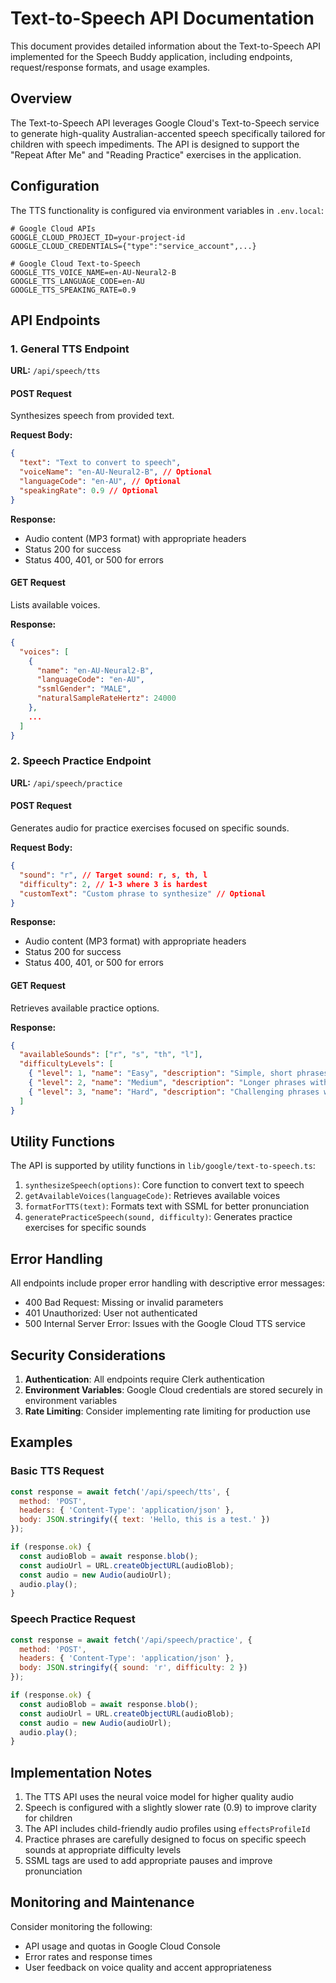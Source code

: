 # Text-to-Speech API Documentation

This document provides detailed information about the Text-to-Speech API implemented for the Speech Buddy application, including endpoints, request/response formats, and usage examples.

## Overview

The Text-to-Speech API leverages Google Cloud's Text-to-Speech service to generate high-quality Australian-accented speech specifically tailored for children with speech impediments. The API is designed to support the "Repeat After Me" and "Reading Practice" exercises in the application.

## Configuration

The TTS functionality is configured via environment variables in `.env.local`:

```
# Google Cloud APIs
GOOGLE_CLOUD_PROJECT_ID=your-project-id
GOOGLE_CLOUD_CREDENTIALS={"type":"service_account",...}

# Google Cloud Text-to-Speech
GOOGLE_TTS_VOICE_NAME=en-AU-Neural2-B
GOOGLE_TTS_LANGUAGE_CODE=en-AU
GOOGLE_TTS_SPEAKING_RATE=0.9
```

## API Endpoints

### 1. General TTS Endpoint

**URL:** `/api/speech/tts`

#### POST Request

Synthesizes speech from provided text.

**Request Body:**

```json
{
  "text": "Text to convert to speech",
  "voiceName": "en-AU-Neural2-B", // Optional
  "languageCode": "en-AU", // Optional
  "speakingRate": 0.9 // Optional
}
```

**Response:**
- Audio content (MP3 format) with appropriate headers
- Status 200 for success
- Status 400, 401, or 500 for errors

#### GET Request

Lists available voices.

**Response:**

```json
{
  "voices": [
    {
      "name": "en-AU-Neural2-B",
      "languageCode": "en-AU",
      "ssmlGender": "MALE",
      "naturalSampleRateHertz": 24000
    },
    ...
  ]
}
```

### 2. Speech Practice Endpoint

**URL:** `/api/speech/practice`

#### POST Request

Generates audio for practice exercises focused on specific sounds.

**Request Body:**

```json
{
  "sound": "r", // Target sound: r, s, th, l
  "difficulty": 2, // 1-3 where 3 is hardest
  "customText": "Custom phrase to synthesize" // Optional
}
```

**Response:**
- Audio content (MP3 format) with appropriate headers
- Status 200 for success
- Status 400, 401, or 500 for errors

#### GET Request

Retrieves available practice options.

**Response:**

```json
{
  "availableSounds": ["r", "s", "th", "l"],
  "difficultyLevels": [
    { "level": 1, "name": "Easy", "description": "Simple, short phrases" },
    { "level": 2, "name": "Medium", "description": "Longer phrases with more complex structure" },
    { "level": 3, "name": "Hard", "description": "Challenging phrases with multiple instances of the target sound" }
  ]
}
```

## Utility Functions

The API is supported by utility functions in `lib/google/text-to-speech.ts`:

1. `synthesizeSpeech(options)`: Core function to convert text to speech
2. `getAvailableVoices(languageCode)`: Retrieves available voices
3. `formatForTTS(text)`: Formats text with SSML for better pronunciation
4. `generatePracticeSpeech(sound, difficulty)`: Generates practice exercises for specific sounds

## Error Handling

All endpoints include proper error handling with descriptive error messages:

- 400 Bad Request: Missing or invalid parameters
- 401 Unauthorized: User not authenticated
- 500 Internal Server Error: Issues with the Google Cloud TTS service

## Security Considerations

1. **Authentication**: All endpoints require Clerk authentication
2. **Environment Variables**: Google Cloud credentials are stored securely in environment variables
3. **Rate Limiting**: Consider implementing rate limiting for production use

## Examples

### Basic TTS Request

```javascript
const response = await fetch('/api/speech/tts', {
  method: 'POST',
  headers: { 'Content-Type': 'application/json' },
  body: JSON.stringify({ text: 'Hello, this is a test.' })
});

if (response.ok) {
  const audioBlob = await response.blob();
  const audioUrl = URL.createObjectURL(audioBlob);
  const audio = new Audio(audioUrl);
  audio.play();
}
```

### Speech Practice Request

```javascript
const response = await fetch('/api/speech/practice', {
  method: 'POST',
  headers: { 'Content-Type': 'application/json' },
  body: JSON.stringify({ sound: 'r', difficulty: 2 })
});

if (response.ok) {
  const audioBlob = await response.blob();
  const audioUrl = URL.createObjectURL(audioBlob);
  const audio = new Audio(audioUrl);
  audio.play();
}
```

## Implementation Notes

1. The TTS API uses the neural voice model for higher quality audio
2. Speech is configured with a slightly slower rate (0.9) to improve clarity for children
3. The API includes child-friendly audio profiles using `effectsProfileId`
4. Practice phrases are carefully designed to focus on specific speech sounds at appropriate difficulty levels
5. SSML tags are used to add appropriate pauses and improve pronunciation

## Monitoring and Maintenance

Consider monitoring the following:
- API usage and quotas in Google Cloud Console
- Error rates and response times
- User feedback on voice quality and accent appropriateness 